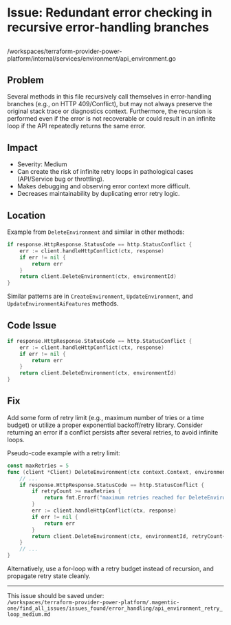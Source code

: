 # Issue: Redundant error checking in recursive error-handling branches

##

/workspaces/terraform-provider-power-platform/internal/services/environment/api_environment.go

## Problem

Several methods in this file recursively call themselves in error-handling branches (e.g., on HTTP 409/Conflict), but may not always preserve the original stack trace or diagnostics context. Furthermore, the recursion is performed even if the error is not recoverable or could result in an infinite loop if the API repeatedly returns the same error.

## Impact

- Severity: Medium
- Can create the risk of infinite retry loops in pathological cases (API/Service bug or throttling).
- Makes debugging and observing error context more difficult.
- Decreases maintainability by duplicating error retry logic.

## Location

Example from `DeleteEnvironment` and similar in other methods:

```go
if response.HttpResponse.StatusCode == http.StatusConflict {
    err := client.handleHttpConflict(ctx, response)
    if err != nil {
        return err
    }
    return client.DeleteEnvironment(ctx, environmentId)
}
```

Similar patterns are in `CreateEnvironment`, `UpdateEnvironment`, and `UpdateEnvironmentAiFeatures` methods.

## Code Issue

```go
if response.HttpResponse.StatusCode == http.StatusConflict {
    err := client.handleHttpConflict(ctx, response)
    if err != nil {
        return err
    }
    return client.DeleteEnvironment(ctx, environmentId)
}
```

## Fix

Add some form of retry limit (e.g., maximum number of tries or a time budget) or utilize a proper exponential backoff/retry library. Consider returning an error if a conflict persists after several retries, to avoid infinite loops.

Pseudo-code example with a retry limit:

```go
const maxRetries = 5
func (client *Client) DeleteEnvironment(ctx context.Context, environmentId string, retryCount int) error {
    // ...
    if response.HttpResponse.StatusCode == http.StatusConflict {
        if retryCount >= maxRetries {
            return fmt.Errorf("maximum retries reached for DeleteEnvironment on conflict")
        }
        err := client.handleHttpConflict(ctx, response)
        if err != nil {
            return err
        }
        return client.DeleteEnvironment(ctx, environmentId, retryCount+1)
    }
    // ...
}
```

Alternatively, use a for-loop with a retry budget instead of recursion, and propagate retry state cleanly.

---

This issue should be saved under:  
`/workspaces/terraform-provider-power-platform/.magentic-one/find_all_issues/issues_found/error_handling/api_environment_retry_loop_medium.md`

